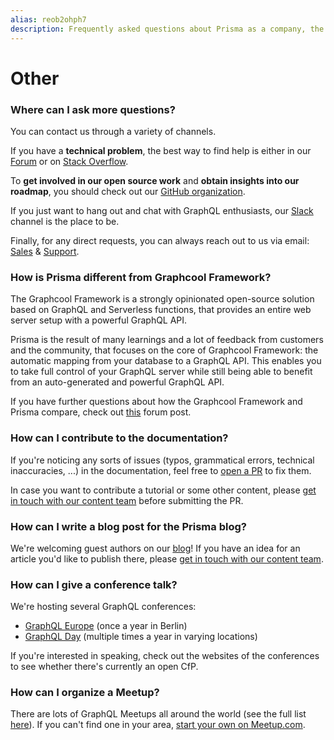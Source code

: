 ```yaml
---
alias: reob2ohph7
description: Frequently asked questions about Prisma as a company, the platform itself and other topics.
---
```


# Other

### Where can I ask more questions?

You can contact us through a variety of channels.

If you have a **technical problem**, the best way to find help is either in our [Forum](https://www.prisma.io/forum/) or on [Stack Overflow](https://stackoverflow.com/questions/tagged/prisma).

To **get involved in our open source work** and **obtain insights into our roadmap**, you should check out our [GitHub organization](github.com/graphcool/).

If you just want to hang out and chat with GraphQL enthusiasts, our [Slack](https://slack.prisma.io) channel is the place to be.

Finally, for any direct requests, you can always reach out to us via email: [Sales](mailto:sales@prisma.io) & [Support](mailto:support@prisma.io).

### How is Prisma different from Graphcool Framework?

The Graphcool Framework is a strongly opinionated open-source solution based on GraphQL and Serverless functions, that provides an entire web server setup with a powerful GraphQL API.

Prisma is the result of many learnings and a lot of feedback from customers and the community, that focuses on the core of Graphcool Framework: the automatic mapping from your database to a GraphQL API. This enables you to take full control of your GraphQL server while still being able to benefit from an auto-generated and powerful GraphQL API.

If you have further questions about how the Graphcool Framework and Prisma compare, check out [this](https://www.graph.cool/forum/t/graphcool-framework-and-prisma/2237?u=nilan) forum post.

### How can I contribute to the documentation?

If you're noticing any sorts of issues (typos, grammatical errors, technical inaccuracies, ...) in the documentation, feel free to [open a PR](https://github.com/graphcool/prisma/pulls/new) to fix them.

In case you want to contribute a tutorial or some other content, please [get in touch with our content team](mailto:content@prisma.io)  before submitting the PR.

### How can I write a blog post for the Prisma blog?

We're welcoming guest authors on our [blog](https://blog.prisma.io)! If you have an idea for an article you'd like to publish there, please [get in touch with our content team](mailto:content@prisma.io).

### How can I give a conference talk?

We're hosting several GraphQL conferences:

- [GraphQL Europe](https://www.graphql-europe.org/) (once a year in Berlin)
- [GraphQL Day](https://www.graphqlday.org/) (multiple times a year in varying locations)

If you're interested in speaking, check out the websites of the conferences to see whether there's currently an open CfP.

### How can I organize a Meetup?

There are lots of GraphQL Meetups all around the world (see the full list [here](http://graphql.org/community/upcoming-events/#meetups)). If you can't find one in your area, [start your own on Meetup.com](https://secure.meetup.com/create/).